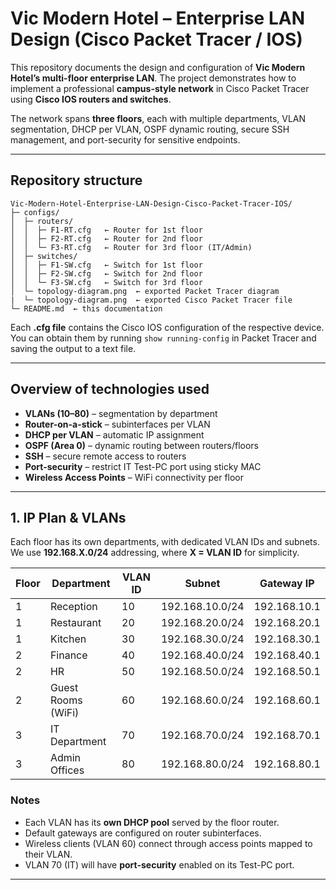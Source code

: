 # Vic Modern Hotel – Enterprise LAN Design (Cisco Packet Tracer / IOS)

This repository documents the design and configuration of **Vic Modern Hotel’s multi-floor enterprise LAN**. The project demonstrates how to implement a professional **campus-style network** in Cisco Packet Tracer using **Cisco IOS routers and switches**.

The network spans **three floors**, each with multiple departments, VLAN segmentation, DHCP per VLAN, OSPF dynamic routing, secure SSH management, and port-security for sensitive endpoints.

---

## Repository structure

```
Vic-Modern-Hotel-Enterprise-LAN-Design-Cisco-Packet-Tracer-IOS/
├─ configs/
│  ├─ routers/
│  │  ├─ F1-RT.cfg   ← Router for 1st floor
│  │  ├─ F2-RT.cfg   ← Router for 2nd floor
│  │  └─ F3-RT.cfg   ← Router for 3rd floor (IT/Admin)
│  ├─ switches/
│  │  ├─ F1-SW.cfg   ← Switch for 1st floor
│  │  ├─ F2-SW.cfg   ← Switch for 2nd floor
│  │  └─ F3-SW.cfg   ← Switch for 3rd floor
│  └─ topology-diagram.png  ← exported Packet Tracer diagram
|  └─ topology-diagram.png  ← exported Cisco Packet Tracer file
└─ README.md  ← this documentation
```

Each **.cfg file** contains the Cisco IOS configuration of the respective device. You can obtain them by running `show running-config` in Packet Tracer and saving the output to a text file.

---

## Overview of technologies used

* **VLANs (10–80)** – segmentation by department
* **Router-on-a-stick** – subinterfaces per VLAN
* **DHCP per VLAN** – automatic IP assignment
* **OSPF (Area 0)** – dynamic routing between routers/floors
* **SSH** – secure remote access to routers
* **Port-security** – restrict IT Test-PC port using sticky MAC
* **Wireless Access Points** – WiFi connectivity per floor

---
## 1. IP Plan & VLANs

Each floor has its own departments, with dedicated VLAN IDs and subnets. We use **192.168.X.0/24** addressing, where **X = VLAN ID** for simplicity.

| Floor | Department         | VLAN ID | Subnet          | Gateway IP   |
| ----- | ------------------ | ------- | --------------- | ------------ |
| 1     | Reception          | 10      | 192.168.10.0/24 | 192.168.10.1 |
| 1     | Restaurant         | 20      | 192.168.20.0/24 | 192.168.20.1 |
| 1     | Kitchen            | 30      | 192.168.30.0/24 | 192.168.30.1 |
| 2     | Finance            | 40      | 192.168.40.0/24 | 192.168.40.1 |
| 2     | HR                 | 50      | 192.168.50.0/24 | 192.168.50.1 |
| 2     | Guest Rooms (WiFi) | 60      | 192.168.60.0/24 | 192.168.60.1 |
| 3     | IT Department      | 70      | 192.168.70.0/24 | 192.168.70.1 |
| 3     | Admin Offices      | 80      | 192.168.80.0/24 | 192.168.80.1 |

### Notes

* Each VLAN has its **own DHCP pool** served by the floor router.
* Default gateways are configured on router subinterfaces.
* Wireless clients (VLAN 60) connect through access points mapped to their VLAN.
* VLAN 70 (IT) will have **port-security** enabled on its Test-PC port.

---
